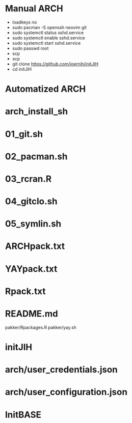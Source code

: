 # Manual ARCH
- loadkeys no
- sudo pacman -S openssh neovim git
- sudo systemctl status sshd.service
- sudo systemctl enable sshd.service
- sudo systemctl start sshd.service
- sudo passwd root
- scp 
- scp 
- git clone https://github.com/joernih/initJIH
- cd initJIH

# Automatized ARCH
# arch_install_sh
# 01_git.sh
# 02_pacman.sh
# 03_rcran.R
# 04_gitclo.sh
# 05_symlin.sh
# ARCHpack.txt
# YAYpack.txt
# Rpack.txt
# README.md


pakker/Rpackages.R
pakker/yay.sh

# initJIH
# arch/user_credentials.json
# arch/user_configuration.json
# InitBASE
